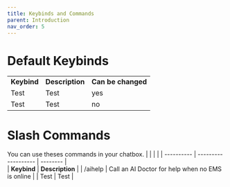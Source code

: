 ```yaml
---
title: Keybinds and Commands
parent: Introduction
nav_order: 5
---
```


# Default Keybinds
|            |                     |          |
| ---------- | ------------------- | -------- |  
| **Keybind**   | **Description**        | **Can be changed** |
| Test          | Test                   | yes    |
| Test          | Test                   | no   |



# Slash Commands
You can use theses commands in your chatbox. 
|            |                     |          |
| ---------- | ------------------- | -------- |  
| **Keybind**   | **Description**        | 
| /aihelp          | Call an AI Doctor for help when no EMS is online                   | 
| Test             | Test                   |
